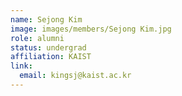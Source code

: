 ```yaml
---
name: Sejong Kim
image: images/members/Sejong Kim.jpg
role: alumni
status: undergrad
affiliation: KAIST
link:
  email: kingsj@kaist.ac.kr
---
```

